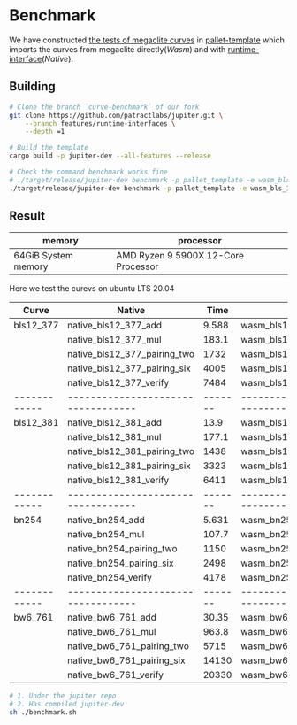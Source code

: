 # Benchmark

We have constructed [the tests of megaclite curves][tests] in [pallet-template][benchmark] which imports the 
curves from megaclite directly(*Wasm*) and with [runtime-interface][runtime-interface](*Native*).


## Building

```bash
# Clone the branch `curve-benchmark` of our fork
git clone https://github.com/patractlabs/jupiter.git \
    --branch features/runtime-interfaces \
    --depth =1

# Build the template
cargo build -p jupiter-dev --all-features --release

# Check the command benchmark works fine
# ./target/release/jupiter-dev benchmark -p pallet_template -e wasm_bls_12_381_add
./target/release/jupiter-dev benchmark -p pallet_template -e wasm_bls_12_381_add

```

## Result


| memory              | processor                           |
|---------------------|-------------------------------------|
| 64GiB System memory | AMD Ryzen 9 5900X 12-Core Processor |

Here we test the curevs on ubuntu LTS 20.04


| Curve      | Native                           | Time  | Wasm                           | Time   |
|------------|----------------------------------|-------|--------------------------------|--------|
| bls12\_377 | native\_bls12\_377\_add          | 9.588 | wasm\_bls12\_377\_add          | 29.02  |
|            | native\_bls12\_377\_mul          | 183.1 | wasm\_bls12\_377\_mul          | 1893   |
|            | native\_bls12\_377\_pairing\_two | 1732  | wasm\_bls12\_377\_pairing\_two | 15310  |
|            | native\_bls12\_377\_pairing\_six | 4005  | wasm\_bls12\_377\_pairing\_six | 36460  |
|            | native\_bls12\_377\_verify       | 7484  | wasm\_bls12\_377\_verify       | 64680  |
|------------|----------------------------------|-------|--------------------------------|--------|
| bls12\_381 | native\_bls12\_381\_add          | 13.9  | wasm\_bls12\_381\_add          | 28.31  |
|            | native\_bls12\_381\_mul          | 177.1 | wasm\_bls12\_381\_mul          | 1879   |
|            | native\_bls12\_381\_pairing\_two | 1438  | wasm\_bls12\_381\_pairing\_two | 14770  |
|            | native\_bls12\_381\_pairing\_six | 3323  | wasm\_bls12\_381\_pairing\_six | 34450  |
|            | native\_bls12\_381\_verify       | 6411  | wasm\_bls12\_381\_verify       | 63260  |
|------------|----------------------------------|-------|--------------------------------|--------|
| bn254      | native\_bn254\_add               | 5.631 | wasm\_bn254\_add               | 16.05  |
|            | native\_bn254\_mul               | 107.7 | wasm\_bn254\_mul               | 534.3  |
|            | native\_bn254\_pairing\_two      | 1150  | wasm\_bn254\_pairing\_two      | 5061   |
|            | native\_bn254\_pairing\_six      | 2498  | wasm\_bn254\_pairing\_six      | 12180  |
|            | native\_bn254\_verify            | 4178  | wasm\_bn254\_verify            | 19850  |
|------------|----------------------------------|-------|--------------------------------|--------|
| bw6\_761   | native\_bw6\_761\_add            | 30.35 | wasm\_bw6\_761\_add            | 26.79  |
|            | native\_bw6\_761\_mul            | 963.8 | wasm\_bw6\_761\_mul            | 14630  |
|            | native\_bw6\_761\_pairing\_two   | 5715  | wasm\_bw6\_761\_pairing\_two   | 60960  |
|            | native\_bw6\_761\_pairing\_six   | 14130 | wasm\_bw6\_761\_pairing\_six   | 158600 |
|            | native\_bw6\_761\_verify         | 20330 | wasm\_bw6\_761\_verify         | 299800 |


```bash
# 1. Under the jupiter repo
# 2. Has compiled jupiter-dev
sh ./benchmark.sh
```

[benchmark]: https://github.com/patractlabs/substrate/blob/features/curve-benchmark/bin/node-template/pallets/template/src/lib.rs
[runtime-interface]: https://github.com/patractlabs/substrate/blob/features/curve-benchmark/bin/node-template/io/src/lib.rs
[tests]: https://github.com/patractlabs/megaclite/tree/master/crates/arkworks/src/tests
